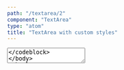 ```yaml
---
path: "/textarea/2"
component: "TextArea"
type: "atom"
title: "TextArea with custom styles"
---
```

<codeblock>
<TextArea
  height="150px"
  width="100%"
  border="none"
  fontFamily="Serverless"
  fontSize={2}
  fontWeight="normal"
  lineHeight={4}
  letterSpacing="h2"
  color="gray.2"
  background="rgba(39, 39, 39, .05)"
  px="14.5px"
  py="10px"
  placeholder="Type something..."
/>
</codeblock>
